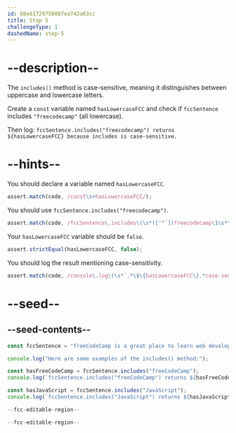 ```yaml
---
id: 68e6172975008fea742a63cc
title: Step 5
challengeType: 1
dashedName: step-5
---
```


# --description--

The `includes()` method is case-sensitive, meaning it distinguishes between uppercase and lowercase letters.

Create a `const` variable named `hasLowercaseFCC` and check if `fccSentence` includes `"freecodecamp"` (all lowercase).

Then log: `fccSentence.includes("freecodecamp") returns ${hasLowercaseFCC} because includes is case-sensitive.`

# --hints--

You should declare a variable named `hasLowercaseFCC`.

```js
assert.match(code, /const\s+hasLowercaseFCC/);
```

You should use `fccSentence.includes("freecodecamp")`.

```js
assert.match(code, /fccSentence\.includes\(\s*(['"`])freecodecamp\1\s*\)/);
```

Your `hasLowercaseFCC` variable should be `false`.

```js
assert.strictEqual(hasLowercaseFCC, false);
```

You should log the result mentioning case-sensitivity.

```js
assert.match(code, /console\.log\(\s*`.*\$\{hasLowercaseFCC\}.*case-sensitive.*`\s*\)/);
```

# --seed--

## --seed-contents--

```js
const fccSentence = "freeCodeCamp is a great place to learn web development.";

console.log("Here are some examples of the includes() method:");

const hasFreeCodeCamp = fccSentence.includes("freeCodeCamp");
console.log(`fccSentence.includes("freeCodeCamp") returns ${hasFreeCodeCamp} because the word "freeCodeCamp" is in the sentence.`);

const hasJavaScript = fccSentence.includes("JavaScript");
console.log(`fccSentence.includes("JavaScript") returns ${hasJavaScript} because the word "JavaScript" is not in the sentence.`);

--fcc-editable-region--

--fcc-editable-region--
```
